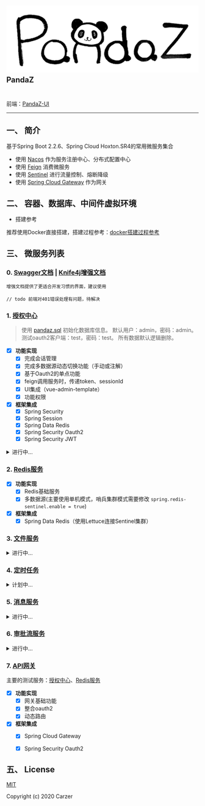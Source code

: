 # ![pandaz](./logo.png) <sup><sup>PandaZ</sup></sup>

前端：[PandaZ-UI](https://github.com/Carzer/pandaz-ui)

----------------------------------------------------
## 一、 简介

基于Spring Boot 2.2.6、Spring Cloud Hoxton.SR4的常用微服务集合  

- 使用 [Nacos](https://github.com/alibaba/nacos/releases) 作为服务注册中心、分布式配置中心
- 使用 [Feign](https://spring.io/projects/spring-cloud-openfeign) 消费微服务
- 使用 [Sentinel](https://github.com/alibaba/Sentinel/releases) 进行流量控制、熔断降级
- 使用 [Spring Cloud Gateway](https://spring.io/projects/spring-cloud-gateway) 作为网关


## 二、 容器、数据库、中间件虚拟环境
  
- 搭建参考

推荐使用Docker直接搭建，搭建过程参考：[docker搭建过程参考](./docker搭建过程参考.md)


## 三、 微服务列表

### 0. [Swagger文档](http://localhost:7777/swagger-ui.html) | [Knife4j增强文档](http://localhost:7777/doc.html) 
    
    增强文档提供了更适合开发习惯的界面，建议使用
    
    // todo 前端对401错误处理有问题，待解决

### 1. [授权中心](http://localhost:9007)

>使用 [pandaz.sql](./pandaz-auth/pandaz-auth-server/src/main/resources/sql/pandaz.sql) 初始化数据库信息。
>默认用户：admin，密码：admin。测试oauth2客户端：test，密码：test。
>所有数据默认逻辑删除。
    
- [x] **功能实现**
    - [x] 完成会话管理
    - [x] 完成多数据源动态切换功能（手动或注解）
    - [x] 基于Oauth2的单点功能
    - [x] feign调用服务时，传递token、sessionId
    - [x] UI集成（vue-admin-template）
    - [x] 功能权限
- [x] **框架集成**
    - [x] Spring Security
    - [x] Spring Session
    - [x] Spring Data Redis
    - [x] Spring Security Oauth2 
    - [x] Spring Security JWT
<details>
<summary>进行中...</summary>
<pre><code>
- [ ] 数据权限
- [ ] 微服务统一权限控制
</code></pre>
</details>   

### 2. [Redis服务](http://localhost:9001)

- [x] **功能实现**
    - [x] Redis基础服务
    - [x] 多数据源(主要使用单机模式，哨兵集群模式需要修改 `spring.redis-sentinel.enable = true`)
- [x] **框架集成**
    - [x] Spring Data Redis（使用Lettuce连接Sentinel集群）

### 3. [文件服务](http://localhost:9005)

<details>
<summary>进行中...</summary>
<pre><code>
- [ ] **功能实现**
    - [x] MongoDB基础服务
    - [x] MongoDB集群搭建、连接
    - [x] 文件ftp服务集成
    - [ ] MongoDB、ftp统一服务
    - [ ] 全文检索
- [ ] **框架集成**
    - [x] Spring Data Mongo
    - [ ] Lucence
</code></pre>
</details> 

### 4. [定时任务](http://localhost:9003)

<details>
<summary>计划中...</summary>
<pre><code>
- [ ] **功能实现**
    - [ ] 定时任务统一调度
- [ ] **框架集成**
    - [ ] Quartz
    - [ ] LTS
</code></pre>
</details> 

### 5. [消息服务](http://localhost:9004)

<details>
<summary>进行中...</summary>
<pre><code>
- [ ] **功能实现**
    - [x] rabbitmq
    - [x] websocket
    - [ ] 统一消息管理
    - [ ] ～～实现简单的分布式事务～～
- [x] **框架集成**
    - [x] Spring Cloud Stream
</code></pre>
</details> 

### 6. [审批流服务](http://localhost:9006)

<details>
<summary>进行中...</summary>
<pre><code>
- [ ] **功能实现**
    - [ ] 设计页面集成
    - [ ] 提供统一的流程服务
- [x] **框架集成**
    - [x] Activiti7
</code></pre>
</details> 

### 7. [API网关](http://localhost:7777)
主要的测试服务：[授权中心](http://localhost:9007)、[Redis服务](http://localhost:9001)

- [x] **功能实现**
    - [x] 网关基础功能
    - [x] 整合oauth2
    - [x] 动态路由
- [x] **框架集成**
    - [x] Spring Cloud Gateway
    - [x] Spring Security Oauth2


## 五、 License 

[MIT](./LICENSE)

Copyright (c) 2020 Carzer